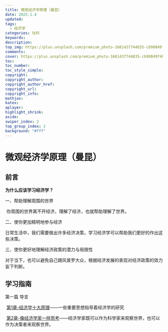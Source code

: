```yaml
---
title: 微观经济学原理（曼昆）
date: 2025.1.4
updated:
tags:
  - 经济学
categories: 社科
keywords:
description:
top_img: https://plus.unsplash.com/premium_photo-1681437744835-cb90049f4898?q=80&w=2670&auto=format&fit=crop&ixlib=rb-4.0.3&ixid=M3wxMjA3fDB8MHxwaG90by1wYWdlfHx8fGVufDB8fHx8fA%3D%3D
comments:
cover: https://plus.unsplash.com/premium_photo-1681437744835-cb90049f4898?q=80&w=2670&auto=format&fit=crop&ixlib=rb-4.0.3&ixid=M3wxMjA3fDB8MHxwaG90by1wYWdlfHx8fGVufDB8fHx8fA%3D%3D
toc:
toc_number:
toc_style_simple:
copyright:
copyright_author:
copyright_author_href:
copyright_url:
copyright_info:
mathjax:
katex:
aplayer:
highlight_shrink:
aside:
swiper_index: 2
top_group_index: 2
background: "#fff"
---
```


# 微观经济学原理（曼昆）

## 前言

**为什么应该学习经济学？**

一、帮助理解周围的世界

​	你周围的世界离不开经济，理解了经济，也就帮助理解了世界。

二、使你更加精明地参与经济

​	日常生活中，我们需要做出许多经济决策，学习经济学可以帮助我们更好的作出这些决策。

三、使你更好地理解经济政策的潜力与局限性

​	对于当下，也可以避免自己跟风普罗大众，根据经济发展的表现对经济政策的效力妄下判断。

## 学习指南

第一篇 导言

​	 [第1章-经济学十大原理](https://untymen.com/2024/12/26/9f4cc7b62390/)——一些重要思想指导着经济学的研究

​	 [第2章-像经济学家一样思考](https://untymen.com/2025/01/04/c87a179d18ce/)——经济学家既可以作为科学家来观察世界，也可以作为决策者来观察世界。
